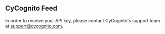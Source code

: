 ## CyCognito Feed

In order to receive your API key, please contact CyCognito's support team at <support@cycognito.com>.

